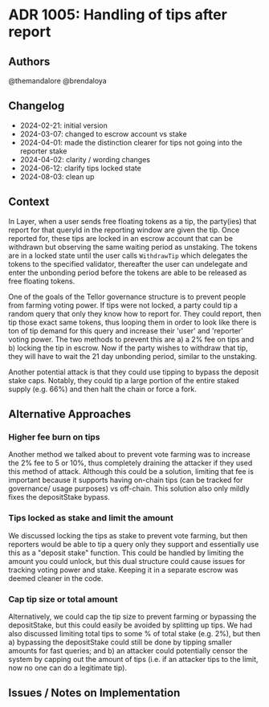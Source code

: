 # ADR 1005: Handling of tips after report

## Authors

@themandalore
@brendaloya

## Changelog

- 2024-02-21: initial version
- 2024-03-07: changed to escrow account vs stake
- 2024-04-01: made the distinction clearer for tips not going into the reporter stake
- 2024-04-02: clarity / wording changes
- 2024-06-12: clarify tips locked state
- 2024-08-03: clean up

## Context

In Layer, when a user sends free floating tokens as a tip, the party(ies) that report for that queryId in the reporting window are given the tip.  Once reported for, these tips are locked in an escrow account that can be withdrawn but observing the same waiting period as unstaking. The tokens are in a locked state until the user calls `WithdrawTip` which delegates the tokens to the specified validator, thereafter the user can undelegate and enter the unbonding period before the tokens are able to be released as free floating tokens.

One of the goals of the Tellor governance structure is to prevent people from farming voting power.  If tips were not locked, a party could tip a random query that only they know how to report for.  They could report, then tip those exact same tokens, thus looping them in order to look like there is ton of tip demand for this query and increase their 'user' and 'reporter' voting power.  The two methods to prevent this are a) a 2% fee on tips and b) locking the tip in escrow.  Now if the party wishes to withdraw that tip, they will have to wait the 21 day unbonding period, similar to the unstaking.  

Another potential attack is that they could use tipping to bypass the deposit stake caps.  Notably, they could tip a large portion of the entire staked supply (e.g. 66%) and then halt the chain or force a fork.  


## Alternative Approaches

### Higher fee burn on tips

Another method we talked about to prevent vote farming was to increase the 2% fee to 5 or 10%, thus completely draining the attacker if they used this method of attack.  Although this could be a solution, limiting that fee is important because it supports having on-chain tips (can be tracked for governance/ usage purposes) vs off-chain.  This solution also only mildly fixes the depositStake bypass.  

### Tips locked as stake and limit the amount

We discussed locking the tips as stake to prevent vote farming, but then reporters would be able to tip a query only they support and essentially use this as a "deposit stake" function.  This could be handled by limiting the amount you could unlock, but this dual structure could cause issues for tracking voting power and stake.  Keeping it in a separate escrow was deemed cleaner in the code.

### Cap tip size or total amount

Alternatively, we could cap the tip size to prevent farming or bypassing the depositStake, but this could easily be avoided by splitting up tips.  We had also discussed limiting total tips to some % of total stake (e.g. 2%), but then a) bypassing the depositStake could still be done by tipping smaller amounts for fast queries; and b) an attacker could potentially censor the system by capping out the amount of tips (i.e. if an attacker tips to the limit, now no one can do a legitimate tip).

## Issues / Notes on Implementation


